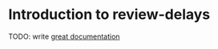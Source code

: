 # Introduction to review-delays

TODO: write [great documentation](http://jacobian.org/writing/what-to-write/)
